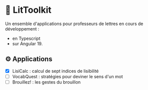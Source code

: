 # 📖 LitToolkit

Un ensemble d'applications pour professeurs de lettres en cours de développement :
- en Typescript
- sur Angular 19.

## ⚙️ Applications 

- [x] LisiCalc : calcul de sept indices de lisibilité
- [ ] VocabQuest : stratégies pour deviner le sens d'un mot
- [ ] Brouillez! : les gestes du brouillon
